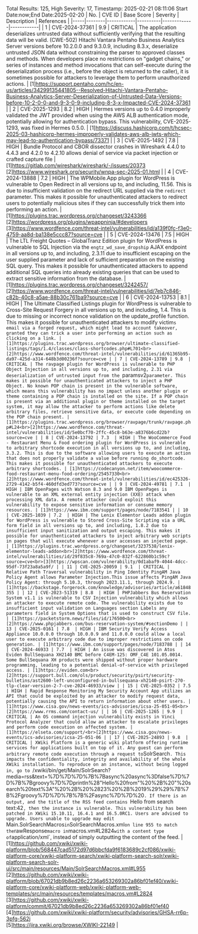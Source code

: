 Total Results: 125, High Severity: 17, Timestamp: 2025-02-21 08:11:06
Start Date:now;End Date:2025-02-20
| No. | CVE ID | Base Score | Severity | Description | References |
|-----|--------|------------|----------|-------------|------------|
| 1 | CVE-2024-37361 | 9.9  | CRITICAL | The application deserializes untrusted data without sufficiently verifying that the resulting data will be valid. (CWE-502) Hitachi Vantara Pentaho Business Analytics Server versions before 10.2.0.0 and 9.3.0.9, including 8.3.x, deserialize untrusted JSON data without constraining the parser to approved classes and methods. When developers place no restrictions on "gadget chains," or series of instances and method invocations that can self-execute during the deserialization process (i.e., before the object is returned to the caller), it is sometimes possible for attackers to leverage them to perform unauthorized actions. | [1]https://support.pentaho.com/hc/en-us/articles/34299135441805--Resolved-Hitachi-Vantara-Pentaho-Business-Analytics-Server-Deserialization-of-Untrusted-Data-Versions-before-10-2-0-0-and-9-3-0-9-including-8-3-x-Impacted-CVE-2024-37361 |
| 2 | CVE-2025-1293 | 8.2  | HIGH | Hermes versions up to 0.4.0 improperly validated the JWT provided when using the AWS ALB authentication mode, potentially allowing for authentication bypass. This vulnerability, CVE-2025-1293, was fixed in Hermes 0.5.0. | [1]https://discuss.hashicorp.com/t/hcsec-2025-03-hashicorp-hermes-improperly-validates-aws-alb-jwts-which-may-lead-to-authentication-bypass/73371 |
| 3 | CVE-2025-1492 | 7.8  | HIGH | Bundle Protocol and CBOR dissector crashes in Wireshark 4.4.0 to 4.4.3 and 4.2.0 to 4.2.10 allows denial of service via packet injection or crafted capture file | [1]https://gitlab.com/wireshark/wireshark/-/issues/20373<br>[2]https://www.wireshark.org/security/wnpa-sec-2025-01.html |
| 4 | CVE-2024-13888 | 7.2  | HIGH | The WPMobile.App plugin for WordPress is vulnerable to Open Redirect in all versions up to, and including, 11.56. This is due to insufficient validation on the redirect URL supplied via the `redirect` parameter. This makes it possible for unauthenticated attackers to redirect users to potentially malicious sites if they can successfully trick them into performing an action. | [1]https://plugins.trac.wordpress.org/changeset/3243366<br>[2]https://wordpress.org/plugins/wpappninja/#developers<br>[3]https://www.wordfence.com/threat-intel/vulnerabilities/id/a139f0fc-f3e0-4759-aa8d-ba138e5ccc87?source=cve |
| 5 | CVE-2024-13476 | 7.5  | HIGH | The LTL Freight Quotes – GlobalTranz Edition plugin for WordPress is vulnerable to SQL Injection via the `engtz_wd_save_dropship` AJAX endpoint in all versions up to, and including, 2.3.11 due to insufficient escaping on the user supplied parameter and lack of sufficient preparation on the existing SQL query.  This makes it possible for unauthenticated attackers to append additional SQL queries into already existing queries that can be used to extract sensitive information from the database. | [1]https://plugins.trac.wordpress.org/changeset/3242457/<br>[2]https://www.wordfence.com/threat-intel/vulnerabilities/id/7eb7c846-c82b-40c8-a5ae-88b30c761ba9?source=cve |
| 6 | CVE-2024-13753 | 8.1  | HIGH | The Ultimate Classified Listings plugin for WordPress is vulnerable to Cross-Site Request Forgery in all versions up to, and including, 1.4. This is due to missing or incorrect nonce validation on the update_profile function. This makes it possible for unauthenticated attackers to modify victim`s email via a forged request, which might lead to account takeover, granted they can trick a user into performing an action such as clicking on a link. | [1]https://plugins.trac.wordpress.org/browser/ultimate-classified-listings/tags/1.4/classes/class-shortcodes.php#L701<br>[2]https://www.wordfence.com/threat-intel/vulnerabilities/id/61365b95-da97-425d-a314-648b3d00236f?source=cve |
| 7 | CVE-2024-13789 | 9.8  | CRITICAL | The ravpage plugin for WordPress is vulnerable to PHP Object Injection in all versions up to, and including, 2.31 via deserialization of untrusted input from the `paramsv2` parameter. This makes it possible for unauthenticated attackers to inject a PHP Object. No known POP chain is present in the vulnerable software, which means this vulnerability has no impact unless another plugin or theme containing a POP chain is installed on the site. If a POP chain is present via an additional plugin or theme installed on the target system, it may allow the attacker to perform actions like delete arbitrary files, retrieve sensitive data, or execute code depending on the POP chain present. | [1]https://plugins.trac.wordpress.org/browser/ravpage/trunk/ravpage.php#L24<br>[2]https://www.wordfence.com/threat-intel/vulnerabilities/id/5e0bcf70-2ffc-45c8-b63e-a8376b6cd22b?source=cve |
| 8 | CVE-2024-13792 | 7.3  | HIGH | The WooCommerce Food - Restaurant Menu & Food ordering plugin for WordPress is vulnerable to arbitrary shortcode execution in all versions up to, and including, 3.3.2. This is due to the software allowing users to execute an action that does not properly validate a value before running do_shortcode. This makes it possible for unauthenticated attackers to execute arbitrary shortcodes. | [1]https://codecanyon.net/item/woocommerce-food-restaurant-menu-food-ordering/25457330<br>[2]https://www.wordfence.com/threat-intel/vulnerabilities/id/ec425326-2729-4142-b5f4-460dfd3ed773?source=cve |
| 9 | CVE-2024-49781 | 7.1  | HIGH | IBM OpenPages with Watson 8.3 and 9.0 IBM OpenPages is vulnerable to an XML external entity injection (XXE) attack when processing XML data. A remote attacker could exploit this vulnerability to expose sensitive information or consume memory resources. | [1]https://www.ibm.com/support/pages/node/7183541 |
| 10 | CVE-2025-1039 | 7.2  | HIGH | The Lenix Elementor Leads addon plugin for WordPress is vulnerable to Stored Cross-Site Scripting via a URL form field in all versions up to, and including, 1.8.2 due to insufficient input sanitization and output escaping. This makes it possible for unauthenticated attackers to inject arbitrary web scripts in pages that will execute whenever a user accesses an injected page. | [1]https://plugins.trac.wordpress.org/changeset/3237538/lenix-elementor-leads-addon<br>[2]https://www.wordfence.com/threat-intel/vulnerabilities/id/29f835c8-769a-47c0-832f-622860b1c59c?source=cve<br>[3]https://wpscan.com/vulnerability/0d1abaf9-4044-4dcc-95df-73f23a8a5a9f/ |
| 11 | CVE-2025-20059 | 9.1  | CRITICAL | Relative Path Traversal vulnerability in Ping Identity PingAM Java Policy Agent allows Parameter Injection.This issue affects PingAM Java Policy Agent: through 5.10.3, through 2023.11.1, through 2024.9. | [1]https://backstage.forgerock.com/knowledge/advisories/article/a61848355 |
| 12 | CVE-2023-51319 | 8.8  | HIGH | PHPJabbers Bus Reservation System v1.1 is vulnerable to CSV Injection vulnerability which allows an attacker to execute remote code. The vulnerability exists due to insufficient input validation on Languages section Labels any parameters field in System Options that is used to construct CSV file. | [1]https://packetstorm.news/files/id/176500<br>[2]https://www.phpjabbers.com/bus-reservation-system/#sectionDemo |
| 13 | CVE-2025-0161 | 7.8  | HIGH | IBM Security Verify Access Appliance 10.0.0.0 through 10.0.0.9 and 11.0.0.0 could allow a local user to execute arbitrary code due to improper restrictions on code generation. | [1]https://www.ibm.com/support/pages/node/7183788 |
| 14 | CVE-2024-46933 | 7.7  | HIGH | An issue was discovered in Atos Eviden BullSequana XH2140 BMC before C4EM-125: OMF_C4E 101.05.0014. Some BullSequana XH products were shipped without proper hardware programming, leading to a potential denial-of-service with privileged access. | [1]https://eviden.com<br>[2]https://support.bull.com/ols/product/security/psirt/security-bulletins/ast2600-left-unconfigured-in-bullsequana-xh2140-psirt-270-tlp-clear-version-2-7-cve-2024-46933/view |
| 15 | CVE-2025-0352 | 7.5  | HIGH | Rapid Response Monitoring My Security Account App utilizes an API that could be exploited by an attacker to modify request data, potentially causing the API to return information about other users. | [1]https://www.cisa.gov/news-events/ics-advisories/icsa-25-051-05<br>[2]https://www.rrms.com/contact-us/ |
| 16 | CVE-2025-1265 | 9.9  | CRITICAL | An OS command injection vulnerability exists in Vinci Protocol Analyzer that could allow an attacker to escalate privileges and perform code execution on affected system. | [1]https://elseta.com/support/<br>[2]https://www.cisa.gov/news-events/ics-advisories/icsa-25-051-06 |
| 17 | CVE-2025-24893 | 9.8  | CRITICAL | XWiki Platform is a generic wiki platform offering runtime services for applications built on top of it. Any guest can perform arbitrary remote code execution through a request to `SolrSearch`. This impacts the confidentiality, integrity and availability of the whole XWiki installation. To reproduce on an instance, without being logged in, go to `<host>/xwiki/bin/get/Main/SolrSearch?media=rss&text=%7D%7D%7D%7B%7Basync%20async%3Dfalse%7D%7D%7B%7Bgroovy%7D%7Dprintln%28"Hello%20from"%20%2B%20"%20search%20text%3A"%20%2B%20%2823%20%2B%2019%29%29%7B%7B%2Fgroovy%7D%7D%7B%7B%2Fasync%7D%7D%20`. If there is an output, and the title of the RSS feed contains `Hello from search text:42`, then the instance is vulnerable. This vulnerability has been patched in XWiki 15.10.11, 16.4.1 and 16.5.0RC1. Users are advised to upgrade. Users unable to upgrade may edit `Main.SolrSearchMacros` in `SolrSearchMacros.xml` on line 955 to match the `rawResponse` macro in `macros.vm#L2824` with a content type of `application/xml`, instead of simply outputting the content of the feed. | [1]https://github.com/xwiki/xwiki-platform/blob/568447cad5172d97d6bbcfda9f6183689c2cf086/xwiki-platform-core/xwiki-platform-search/xwiki-platform-search-solr/xwiki-platform-search-solr-ui/src/main/resources/Main/SolrSearchMacros.xml#L955<br>[2]https://github.com/xwiki/xwiki-platform/blob/67021db9b8ed26c2236a653269302a86bf01ef40/xwiki-platform-core/xwiki-platform-web/xwiki-platform-web-templates/src/main/resources/templates/macros.vm#L2824<br>[3]https://github.com/xwiki/xwiki-platform/commit/67021db9b8ed26c2236a653269302a86bf01ef40<br>[4]https://github.com/xwiki/xwiki-platform/security/advisories/GHSA-rr6p-3pfg-562j<br>[5]https://jira.xwiki.org/browse/XWIKI-22149 |
